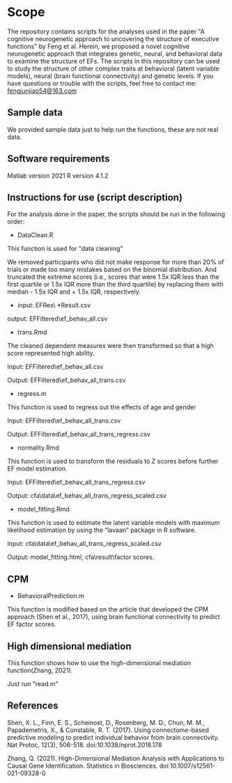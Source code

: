 # Scope

The repository contains scripts for the analyses used in the paper "A cognitive neurogenetic approach to uncovering the structure of executive functions" by Feng et al. Herein, we proposed a novel cognitive neurogenetic approach that integrates genetic, neural, and behavioral data to examine the structure of EFs. The scripts in this repository can be used to study the structure of other complex traits at behavioral (latent variable models), neural (brain functional connectivity) and genetic levels.  If you have questions or trouble with the scripts, feel free to contact me: fengjunjiao54@163.com

## Sample data

We provided sample data just to help run the functions, these are not real data.

## Software requirements

Matlab version 2021
R version 4.1.2

## Instructions for use (script description)

For the analysis done in the paper, the scripts should be run in the following order:

* DataClean.R

This function is used for "data cleaning"

We removed participants who did not make response for more than 20% of trials or made too many mistakes based on the binomial distribution. And truncated the extreme scores (i.e., scores that were 1.5x IQR less than the first quartile or 1.5x IQR more than the third quartile) by replacing them with median - 1.5x IQR and + 1.5x IQR, respectively.

* input: EFRes\ *Result.csv

output: EFFiltered\ef_behav_all.csv

* trans.Rmd

The cleaned dependent measures were then transformed so that a high score represented high ability.

Input: EFFiltered\ef_behav_all.csv

Output: EFFiltered\ef_behav_all_trans.csv

* regress.m

This function is used to regress out the effects of age and gender

Input: EFFiltered\ef_behav_all_trans.csv

Output: EFFiltered\ef_behav_all_trans_regress.csv


* normality.Rmd

This function is used to transform the residuals to Z scores before further EF model estimation.

Input: EFFiltered\ef_behav_all_trans_regress.csv

Output: cfa\data\ef_behav_all_trans_regress_scaled.csv

* model_fitting.Rmd

This function is used to estimate the latent variable models with maximum likelihood estimation by using the “lavaan” package in R software.

Input: cfa\data\ef_behav_all_trans_regress_scaled.csv

Output: model_fitting.html, cfa\result\factor scores.

## CPM

* BehavioralPrediction.m

This function is modified based on the article that developed the CPM approach (Shen et al., 2017), using brain functional connectivity to predict EF factor scores.


## High dimensional mediation

This function shows how to use the high-dimensional mediation function(Zhang, 2021).

Just run "read.m"

## References

Shen, X. L., Finn, E. S., Scheinost, D., Rosenberg, M. D., Chun, M. M., Papademetris, X., & Constable, R. T. (2017). Using connectome-based predictive modeling to predict individual behavior from brain connectivity. Nat Protoc, 12(3), 506-518. doi:10.1038/nprot.2016.178

Zhang, Q. (2021). High-Dimensional Mediation Analysis with Applications to Causal Gene Identification. Statistics in Biosciences. doi:10.1007/s12561-021-09328-0
